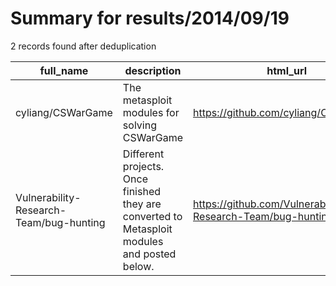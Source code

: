 
# Summary for results/2014/09/19
    
2 records found after deduplication

| full_name | description | html_url | matched_list | matched_count | pushed_at | size | stargazers_count | language | forks_count | vul_ids |
|-----------------------------------------|----------------------------------------------------------------------------------------------|------------------------------------------------------------|----------------------------------|-----------------|---------------------------|--------|--------------------|------------|---------------|-----------|
| cyliang/CSWarGame | The metasploit modules for solving CSWarGame | https://github.com/cyliang/CSWarGame | ['metasploit module OR payload'] | 1 | 2014-09-19 14:16:29+00:00 | 128 | 0 | Ruby | 0 | [] |
| Vulnerability-Research-Team/bug-hunting | Different projects. Once finished they are converted to Metasploit modules and posted below. | https://github.com/Vulnerability-Research-Team/bug-hunting | ['metasploit module OR payload'] | 1 | 2014-09-19 16:44:07+00:00 | 2240 | 0 | | 0 | [] |
